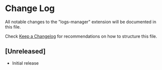 # Change Log

All notable changes to the "logs-manager" extension will be documented in this file.

Check [Keep a Changelog](http://keepachangelog.com/) for recommendations on how to structure this file.

## [Unreleased]

* Initial release
